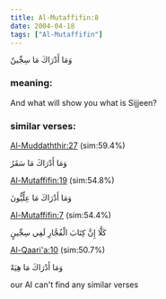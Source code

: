 ```yaml
---
title: Al-Mutaffifin:8
date: 2004-04-18
tags: ["Al-Mutaffifin"]
---
```

وَمَا أَدْرَاكَ مَا سِجِّينٌ
### meaning: 
And what will show you what is Sijjeen?
### similar verses: 

[Al-Muddaththir:27](/74/27) (sim:59.4%)

وَمَا أَدْرَاكَ مَا سَقَرُ

[Al-Mutaffifin:19](/83/19) (sim:54.8%)

وَمَا أَدْرَاكَ مَا عِلِّيُّونَ

[Al-Mutaffifin:7](/83/7) (sim:54.4%)

كَلَّا إِنَّ كِتَابَ الْفُجَّارِ لَفِي سِجِّينٍ

[Al-Qaari'a:10](/101/10) (sim:50.7%)

وَمَا أَدْرَاكَ مَا هِيَهْ

our AI can't find any similar verses
